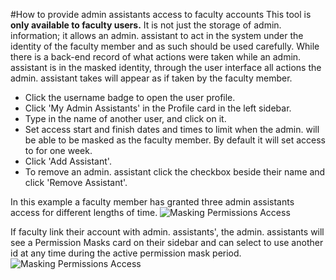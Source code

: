 #How to provide admin assistants access to faculty accounts
This tool is **only available to faculty users.**  It is not just the storage of admin. information; it allows an admin. assistant to act in the system under the identity of the faculty member and as such should be used carefully.  While there is a back-end record of what actions were taken while an admin. assistant is in the masked identity, through the user interface all actions the admin. assistant takes will appear as if taken by the faculty member.

* Click the username badge to open the user profile.
* Click 'My Admin Assistants' in the Profile card in the left sidebar.  
* Type in the name of another user, and click on it.  
* Set access start and finish dates and times to limit when the admin. will be able to be masked as the faculty member. By default it will set access to for one week.  
* Click 'Add Assistant'.  
* To remove an admin. assistant click the checkbox beside their name and click 'Remove Assistant'.  

In this example a faculty member has granted three admin assistants access for different lengths of time.
![Masking Permissions Access](/img/users/masked-permissions-adding-admin-ME1.11.png)

If faculty link their account with admin. assistants', the admin. assistants will see a Permission Masks card on their sidebar and can select to use another id at any time during the active permission mask period.
![Masking Permissions Access](/img/users/masked-permissions-switcher-ME1.11.png)
